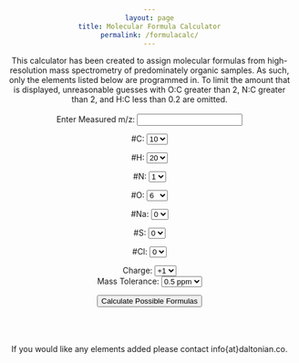```yaml
---
layout: page
title: Molecular Formula Calculator
permalink: /formulacalc/
---
```



<html lang="en">
<head>
  <meta charset="UTF-8">
  <meta name="viewport" content="width=device-width, initial-scale=1.0">

</head>
<body align=center>

  <div>
  This calculator has been created to assign molecular formulas from high-resolution mass spectrometry of predominately organic samples. As such, only the elements listed below are programmed in. To limit the amount that is displayed, unreasonable guesses with O:C greater than 2, N:C greater than 2, and H:C less than 0.2 are omitted.
  </div>

  <br>

  <form>
  <label for="mz">Enter Measured m/z:</label>
  <input type="text" id="inputMass" name="inputMass" required>
    
  <br>

  <label for="numC"> #C: </label>
  <select id="numC" name="numC">
    <option value="5">0</option>
    <option value="10" selected>10</option>
    <option value="20" >20</option>
    <option value="30" >30</option>
    <option value="40" >40</option>
  </select>

  <label for="numH"> #H: </label>
  <select id="numH" name="numH">
    <option value="5">5</option>
    <option value="10" >10</option>
    <option value="20" selected>20</option>
    <option value="30" >30</option>
    <option value="40" >40</option>
  </select>

  <label for="numN"> #N: </label>
  <select id="numN" name="numN">
    <option value="0">0</option>
    <option value="1" selected>1</option>
    <option value="3" >3</option>
    <option value="5" >5</option>
  </select>

  <label for="numO"> #O: </label>
  <select id="numO" name="numO">
    <option value="0">0</option>
    <option value="2" >2</option>
    <option value="4" >4</option>
    <option value="6" selected>6</option>
    <option value="8" >8</option>
    <option value="10" >10</option>
    <option value="12" >12</option>
  </select>

  <div clear:both>
    <label for="numNa"> #Na: </label>
    <select id="numNa" name="numNa">
      <option value="0" selected>0</option>
      <option value="1" >1</option>
      <option value="2" >2</option>
    </select>

  <label for="numS"> #S: </label>
  <select id="numS" name="numS">
    <option value="0" selected>0</option>
    <option value="2" >2</option>
  </select>

  <label for="numCl"> #Cl: </label>
  <select id="numCl" name="numCl">
    <option value="0" selected>0</option>
    <option value="2" >2</option>
  </select>
     
  </div>
    
  <div clear:both>
      <label for="Charge">Charge:</label>
      <select id="charge" name="charge">
      <option value="-1">-1</option>
      <option value="0" >0</option>
      <option value="1" selected>+1</option>
      </select>
  </div>
  
  <div clear:both>
      <label for="ppm">Mass Tolerance:</label>
      <select id="ppm" name="ppm">
      <option value="0.1">0.1 ppm</option>
      <option value="0.2" >0.2 ppm</option>
      <option value="0.5" selected>0.5 ppm</option>
      <option value="1">1 ppm</option>
      <option value="2" >2 ppm</option>
      <option value="5">5 ppm</option>
      <option value="10" >10 ppm</option>
      </select>
  </div>

  </form>


<div>
<button onclick="calculateFormulas()">Calculate Possible Formulas</button>

<p id="result"></p>
</div>

<br>
<br>
<br>

<div>
If you would like any elements added please contact info{at}daltonian.co.
</div>

</body>
</html>


<script>

 function molecularFormulasWithinTolerance(measuredMass, charge, tolerance) {
  // Define atomic masses
  const atomicMasses = {
    H: 1.007825,
    C: 12.000000,
    N: 14.003074,
    O: 15.994915,
    Na: 22.989770,
    Cl: 34.968853,
    S: 31.972072
  };

  // Helper function to calculate the molecular mass of the current formula
  function calculateMolecularMass(formula) {
    return Object.keys(formula).reduce((mass, atom) => mass + formula[atom] * atomicMasses[atom], 0);
  }

  // Array to store valid formulas within tolerance
  const formulasWithinTolerance = [];
  const differenceValues = [];
  
 	// Number of atoms
  const maxC = document.getElementById('numC').value;
  const maxH = document.getElementById('numH').value;
  const maxN = document.getElementById('numN').value;
  const maxO = document.getElementById('numO').value;
  const maxNa = document.getElementById('numNa').value;
  const maxS = document.getElementById('numS').value;
  const maxCl = document.getElementById('numCl').value;
  

  // Iterate through possible combinations
  for (let c = 0; c <= maxC; c++) {
    for (let h = 0; h <= maxH; h++) {
      for (let n = 0; n <= maxN; n++) {
        for (let o = 0; o <= maxO; o++) {
        	if (o / c < 2 && n / c < 2 && h/c > 0.2) {
            for (let cl = 0; cl <= maxCl; cl++) {
              for (let na = 0; na <= maxNa; na++) {
                const formula = { C: c, H: h, N: n, O: o, Cl: cl, Na: na };
                const formulaMass = calculateMolecularMass(formula) - charge * 5.48579909065e-4;
                const massError = 1000000*(measuredMass - formulaMass) / formulaMass;

                if (Math.abs(massError) <= tolerance) {
                  formulasWithinTolerance.push(formula);
                  differenceValues.push(massError);
                }
              }
            }
          }
        }
      }
    }
  }

  return [formulasWithinTolerance,differenceValues];
}

// Main function that is called by the webpage.
function calculateFormulas() {
	document.getElementById('result').innerHTML = "" // initialize result string
	const measuredMass = document.getElementById('inputMass').value;  // Mass from user
  const charge = document.getElementById('charge').value;   // Charge from user
  const massTolerance = document.getElementById('ppm').value; // Tolerance in ppm
  const [formulasWithinTolerance, differenceValues] = molecularFormulasWithinTolerance(measuredMass, charge, massTolerance); // Formulas and PPM error
  formulasWithinTolerance.forEach((formula, index) => {
  	const formulaString = Object.keys(formula)
    .filter(atom => formula[atom] !== 0)
    .map(atom => `${atom}${formula[atom]}`)
    .join(' ');
  	document.getElementById('result').innerHTML += `${index + 1}. ${formulaString}  ${differenceValues[index].toFixed(2)} ppm <br>`; // Print output line by line
    console.log(`${index + 1}. ${formulaString}  ${differenceValues[index].toFixed(2)} ppm <br>`);
	});

}




</script>